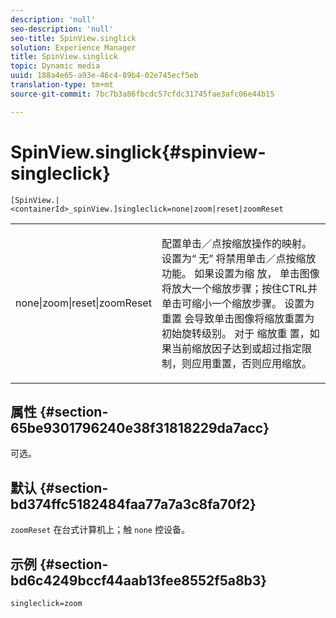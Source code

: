 ```yaml
---
description: 'null'
seo-description: 'null'
seo-title: SpinView.singlick
solution: Experience Manager
title: SpinView.singlick
topic: Dynamic media
uuid: 188a4e65-a93e-46c4-89b4-02e745ecf5eb
translation-type: tm+mt
source-git-commit: 7bc7b3a86fbcdc57cfdc31745fae3afc06e44b15

---
```



# SpinView.singlick{#spinview-singleclick}

`[SpinView.|<containerId>_spinView.]singleclick=none|zoom|reset|zoomReset`

<table id="table_0824E332DF1340A2ABC40A3EB428F2D0"> 
 <tbody> 
  <tr> 
   <td colname="col1"> <p> <span class="codeph"> none|zoom|reset|zoomReset </span> </p> </td> 
   <td colname="col2"> <p> 配置单击／点按缩放操作的映射。设置为“ <span class="codeph"> 无” </span> 将禁用单击／点按缩放功能。 如果设置为缩 <span class="codeph"> 放， </span> 单击图像将放大一个缩放步骤；按住CTRL并单击可缩小一个缩放步骤。 设置为 <span class="codeph"> 重置 </span> 会导致单击图像将缩放重置为初始旋转级别。 对于 <span class="codeph"> 缩放重 </span>置，如果当前缩放因子达到或超过指定限制，则应用重置，否则应用缩放。 </p> </td> 
  </tr> 
 </tbody> 
</table>

## 属性 {#section-65be9301796240e38f31818229da7acc}

可选。

## 默认 {#section-bd374ffc5182484faa77a7a3c8fa70f2}

`zoomReset` 在台式计算机上；触 `none` 控设备。

## 示例 {#section-bd6c4249bccf44aab13fee8552f5a8b3}

`singleclick=zoom`
